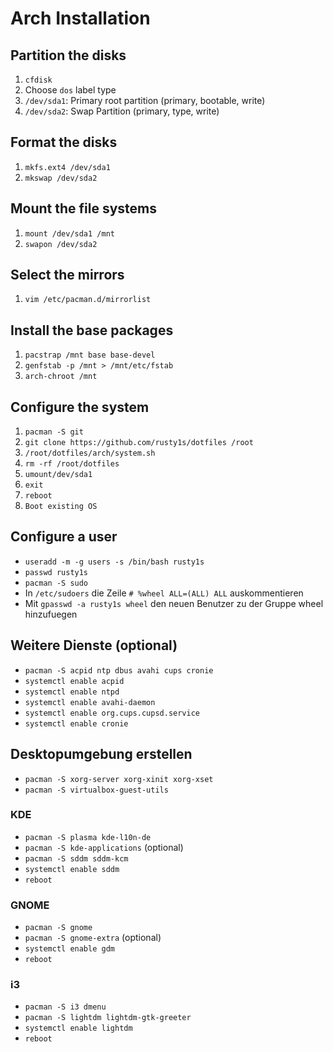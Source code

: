 # Arch Installation

## Partition the disks

1. `cfdisk`
1. Choose `dos` label type
1. `/dev/sda1`: Primary root partition (primary, bootable, write)
1. `/dev/sda2`: Swap Partition (primary, type, write)

## Format the disks

1. `mkfs.ext4 /dev/sda1`
1. `mkswap /dev/sda2`

## Mount the file systems

1. `mount /dev/sda1 /mnt`
1. `swapon /dev/sda2`

## Select the mirrors

1. `vim /etc/pacman.d/mirrorlist`

## Install the base packages

1. `pacstrap /mnt base base-devel`
1. `genfstab -p /mnt > /mnt/etc/fstab`
1. `arch-chroot /mnt`

## Configure the system

1. `pacman -S git`
1. `git clone https://github.com/rusty1s/dotfiles /root`
1. `/root/dotfiles/arch/system.sh`
1. `rm -rf /root/dotfiles`
1. `umount/dev/sda1`
1. `exit`
1. `reboot`
1. `Boot existing OS`

## Configure a user

* `useradd -m -g users -s /bin/bash rusty1s`
* `passwd rusty1s`
* `pacman -S sudo`
* In `/etc/sudoers` die Zeile `# %wheel ALL=(ALL) ALL` auskommentieren
* Mit `gpasswd -a rusty1s wheel` den neuen Benutzer zu der Gruppe wheel hinzufuegen

## Weitere Dienste (optional)

* `pacman -S acpid ntp dbus avahi cups cronie`
* `systemctl enable acpid`
* `systemctl enable ntpd`
* `systemctl enable avahi-daemon`
* `systemctl enable org.cups.cupsd.service`
* `systemctl enable cronie`

## Desktopumgebung erstellen

* `pacman -S xorg-server xorg-xinit xorg-xset`
* `pacman -S virtualbox-guest-utils`

### KDE

* `pacman -S plasma kde-l10n-de`
* `pacman -S kde-applications` (optional)
* `pacman -S sddm sddm-kcm`
* `systemctl enable sddm`
* `reboot`

### GNOME

* `pacman -S gnome`
* `pacman -S gnome-extra` (optional)
* `systemctl enable gdm`
* `reboot`

### i3

* `pacman -S i3 dmenu`
* `pacman -S lightdm lightdm-gtk-greeter`
* `systemctl enable lightdm`
* `reboot`
